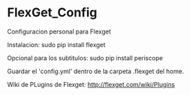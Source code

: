 FlexGet_Config
==============

Configuracion personal para Flexget

Instalacion: sudo pip install flexget

Opcional para los subtitulos: sudo pip install periscope

Guardar el 'config.yml' dentro de la carpeta .flexget del home.


Wiki de PLugins de Flexget: http://flexget.com/wiki/Plugins

